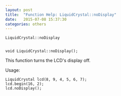 ```yaml
---
layout: post
title:  "Function Help: LiquidCrystal::noDisplay"
date:   2015-07-08 15:37:30
categories: others
---
```


	LiquidCrystal::noDisplay


	void LiquidCrystal::noDisplay();

This function turns the LCD's display off.

Usage:

	LiquidCrystal lcd(8, 9, 4, 5, 6, 7);
	lcd.begin(16, 2);
	lcd.noDisplay();


